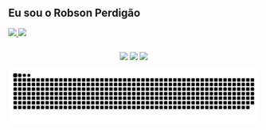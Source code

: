 ## Eu sou o Robson Perdigão

<div align="left">
  <a href="https://github.com/operdigao">
  <img height="180em" src="https://github-readme-stats.vercel.app/api?username=operdigao&show_icons=true&theme=dark&include_all_commits=true&count_private=true"/>
  <img height="180em" src="https://github-readme-stats.vercel.app/api/top-langs/?username=operdigao&layout=compact&langs_count=7&theme=dark"/>

  ##

<div align="center"> 
  <a href="https://instagram.com/operdigao" target="_blank"><img src="https://img.shields.io/badge/-Instagram-%23E4405F?style=for-the-badge&logo=instagram&logoColor=white" target="_blank"></a>
  <a href="https://www.linkedin.com/in/robsonperdigao" target="_blank"><img src="https://img.shields.io/badge/-LinkedIn-%230077B5?style=for-the-badge&logo=linkedin&logoColor=white" target="_blank"></a> 
  <a href = "mailto:robson.perdigao@outlook.com"><img src="https://img.shields.io/badge/Email-0078D4?style=for-the-badge&logo=microsoft-outlook&logoColor=white" target="_blank"></a>
 
  ![Snake animation](https://github.com/operdigao/operdigao/blob/output/github-contribution-grid-snake.svg)
 
</div>
